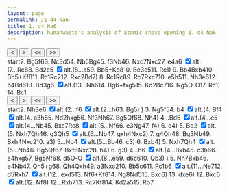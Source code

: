 ```yaml
---
layout: page
permalink: /1-d4-Na6
title: 1. d4 Na6
description: humanwaste's analysis of atomic chess opening 1. d4 Na6
---
```

<body>
  <div class="gamecontainer selected">
    <div id="game0" style="display: flex; flex-direction: column;">
      <div id="board0" class="boardcontainer"></div>
      <div class="noselect">
        <input class="back" id="back0" type="button" value="<">
        <input class="forward" id="forward0" type="button" value=">">
        <input class="backback" id="backback0" type="button" value="<<">
        <input class="forwardforward" id="forwardforward0" type="button" value=">>">
      </div>
    </div>
    <div class="move-list game0 scroller" id="board0variation">
      <span class="move" id="board0move0">start</span><span class="move" id="board0move1">2. <span class="figurine">B</span>g5</span><span class="move" id="board0move2">f6</span><span class="move" id="board0move3">3. <span class="figurine">N</span>c3</span><span class="move" id="board0move4">d5</span><span class="move" id="board0move5">4. <span class="figurine">N</span>b5</span><span class="move" id="board0move6"><span class="figurine">B</span>g4</span><span class="move" id="board0move7">5. f3</span><span class="move" id="board0move8"><span class="figurine">N</span>b4</span><span class="move" id="board0move9">6. <span class="figurine">N</span>xc7</span><span class="move" id="board0move10"><span class="figurine">N</span>xc2</span><span class="move" id="board0move11">7. e4</span><span class="move" id="board0move12">a6</span>
    <input type="checkbox" id="checkbox0-12" class="toggler" checked/><label for="checkbox0-12">alt.</label>(<span class="game0 variation" id="board0variation12"><span class="move" id="board0move12-0">7...<span class="figurine">R</span>c8</span><span class="move" id="board0move12-1">8. <span class="figurine">B</span>d2</span><span class="move" id="board0move12-2">e5</span>
    <input type="checkbox" id="checkbox0-12-2" class="toggler" checked/><label for="checkbox0-12-2">alt.</label>(<span class="game0 variation" id="board0variation12-2"><span class="move" id="board0move12-2-0">8...a5</span><span class="move" id="board0move12-2-1">9. <span class="figurine">B</span>b5+</span><span class="move" id="board0move12-2-2"><span class="figurine">K</span>d8</span><span class="move" id="board0move12-2-3">10. <span class="figurine">B</span>c3</span><span class="move" id="board0move12-2-4">e5</span><span class="move" id="board0move12-2-5">11. <span class="figurine">R</span>c1</span></span>)
    <span class="move" id="board0move12-3">9. <span class="figurine">B</span>b4</span><span class="move" id="board0move12-4"><span class="figurine">B</span>xb4</span><span class="move" id="board0move12-5">10. <span class="figurine">B</span>b5+</span><span class="move" id="board0move12-6"><span class="figurine">K</span>f8</span><span class="move" id="board0move12-7">11. <span class="figurine">R</span>c1</span><span class="move" id="board0move12-8"><span class="figurine">R</span>c2</span><span class="move" id="board0move12-9">12. <span class="figurine">R</span>xc2</span><span class="move" id="board0move12-10"><span class="figurine">B</span>d7</span></span>)
    <span class="move" id="board0move13">8. <span class="figurine">R</span>c1</span><span class="move" id="board0move14"><span class="figurine">R</span>c8</span><span class="move" id="board0move15">9. <span class="figurine">R</span>c7</span><span class="move" id="board0move16"><span class="figurine">R</span>xc7</span><span class="move" id="board0move17">10. e5</span><span class="move" id="board0move18">h5</span><span class="move" id="board0move19">11. <span class="figurine">N</span>h3</span><span class="move" id="board0move20">e6</span><span class="move" id="board0move21">12. b4</span><span class="move" id="board0move22"><span class="figurine">B</span>d6</span><span class="move" id="board0move23">13. <span class="figurine">B</span>d3</span><span class="move" id="board0move24">g6</span>
    <input type="checkbox" id="checkbox0-24" class="toggler" checked/><label for="checkbox0-24">alt.</label>(<span class="game0 variation" id="board0variation24"><span class="move" id="board0move24-0">13...<span class="figurine">N</span>h6</span><span class="move" id="board0move24-1">14. <span class="figurine">B</span>g6+</span><span class="move" id="board0move24-2">fxg5</span><span class="move" id="board0move24-3">15. <span class="figurine">K</span>d2</span><span class="move" id="board0move24-4"><span class="figurine">B</span>c7</span><span class="move" id="board0move24-5">16. <span class="figurine">N</span>g5</span><span class="move" id="board0move24-6">O-O</span><span class="move" id="board0move24-7">17. <span class="figurine">R</span>c1</span></span>)
    <span class="move" id="board0move25">14. <span class="figurine">B</span>c1</span>
    </div>
  </div>

  <div class="gamecontainer">
    <div id="game1" style="display: flex; flex-direction: column;">
      <div id="board1" class="boardcontainer"></div>
      <div class="noselect">
        <input class="back" id="back1" type="button" value="<">
        <input class="forward" id="forward1" type="button" value=">">
        <input class="backback" id="backback1" type="button" value="<<">
        <input class="forwardforward" id="forwardforward1" type="button" value=">>">
      </div>
    </div>
    <div class="move-list game1 scroller" id="board1variation">
      <span class="move" id="board1move0">start</span><span class="move" id="board1move1">2. <span class="figurine">N</span>h3</span><span class="move" id="board1move2">e6</span>
    <input type="checkbox" id="checkbox1-2" class="toggler" checked/><label for="checkbox1-2">alt.</label>(<span class="game1 variation" id="board1variation2"><span class="move" id="board1move2-0">2...f6</span>
    <input type="checkbox" id="checkbox1-2-0" class="toggler" checked/><label for="checkbox1-2-0">alt.</label>(<span class="game1 variation" id="board1variation2-0"><span class="move" id="board1move2-0-0">2...h6</span><span class="move" id="board1move2-0-1">3. <span class="figurine">B</span>g5</span></span>)
    </span>)
    <span class="move" id="board1move3">3. <span class="figurine">N</span>g5</span><span class="move" id="board1move4">f5</span><span class="move" id="board1move5">4. b4</span>
    <input type="checkbox" id="checkbox1-5" class="toggler" checked/><label for="checkbox1-5">alt.</label>(<span class="game1 variation" id="board1variation5"><span class="move" id="board1move5-0">4. <span class="figurine">B</span>f4</span>
    <input type="checkbox" id="checkbox1-5-0" class="toggler" checked/><label for="checkbox1-5-0">alt.</label>(<span class="game1 variation" id="board1variation5-0"><span class="move" id="board1move5-0-0">4. a3</span><span class="move" id="board1move5-0-1">h6</span><span class="move" id="board1move5-0-2">5. <span class="figurine">N</span>d2</span><span class="move" id="board1move5-0-3">hxg5</span><span class="move" id="board1move5-0-4">6. <span class="figurine">N</span>f3</span><span class="move" id="board1move5-0-5"><span class="figurine">N</span>h6</span><span class="move" id="board1move5-0-6">7. <span class="figurine">B</span>g5</span><span class="move" id="board1move5-0-7"><span class="figurine">Q</span>f6</span><span class="move" id="board1move5-0-8">8. <span class="figurine">N</span>h4</span></span>)
    <span class="move" id="board1move5-1">4...<span class="figurine">B</span>d6</span>
    <input type="checkbox" id="checkbox1-5-1" class="toggler" checked/><label for="checkbox1-5-1">alt.</label>(<span class="game1 variation" id="board1variation5-1"><span class="move" id="board1move5-1-0">4...e5</span>
    <input type="checkbox" id="checkbox1-5-1-0" class="toggler" checked/><label for="checkbox1-5-1-0">alt.</label>(<span class="game1 variation" id="board1variation5-1-0"><span class="move" id="board1move5-1-0-0">4...<span class="figurine">N</span>b4</span><span class="move" id="board1move5-1-0-1">5. <span class="figurine">B</span>xc7</span><span class="move" id="board1move5-1-0-2"><span class="figurine">R</span>c8</span>
    <input type="checkbox" id="checkbox1-5-1-0-2" class="toggler" checked/><label for="checkbox1-5-1-0-2">alt.</label>(<span class="game1 variation" id="board1variation5-1-0-2"><span class="move" id="board1move5-1-0-2-0">5...<span class="figurine">N</span>f6</span><span class="move" id="board1move5-1-0-2-1">6. e3</span><span class="move" id="board1move5-1-0-2-2"><span class="figurine">N</span>g4</span><span class="move" id="board1move5-1-0-2-3">7. f4</span></span>)
    <span class="move" id="board1move5-1-0-3">6. e4</span></span>)
    <span class="move" id="board1move5-1-1">5. <span class="figurine">B</span>d2</span>
    <input type="checkbox" id="checkbox1-5-1-1" class="toggler" checked/><label for="checkbox1-5-1-1">alt.</label>(<span class="game1 variation" id="board1variation5-1-1"><span class="move" id="board1move5-1-1-0">5. <span class="figurine">N</span>xh7</span><span class="move" id="board1move5-1-1-1"><span class="figurine">Q</span>h4</span><span class="move" id="board1move5-1-1-2">6. g3</span><span class="move" id="board1move5-1-1-3"><span class="figurine">Q</span>h5</span>
    <input type="checkbox" id="checkbox1-5-1-1-3" class="toggler" checked/><label for="checkbox1-5-1-1-3">alt.</label>(<span class="game1 variation" id="board1variation5-1-1-3"><span class="move" id="board1move5-1-1-3-0">6...<span class="figurine">N</span>b4</span><span class="move" id="board1move5-1-1-3-1">7. gxh4</span><span class="move" id="board1move5-1-1-3-2"><span class="figurine">N</span>xc2</span></span>)
    <span class="move" id="board1move5-1-1-4">7. g4</span><span class="move" id="board1move5-1-1-5"><span class="figurine">Q</span>h4</span><span class="move" id="board1move5-1-1-6">8. <span class="figurine">B</span>g3</span><span class="move" id="board1move5-1-1-7"><span class="figurine">N</span>b4</span><span class="move" id="board1move5-1-1-8">9. <span class="figurine">B</span>xh4</span><span class="move" id="board1move5-1-1-9"><span class="figurine">N</span>xc2</span><span class="move" id="board1move5-1-1-10">10. a3</span></span>)
    <span class="move" id="board1move5-1-2">5...<span class="figurine">N</span>b4</span>
    <input type="checkbox" id="checkbox1-5-1-2" class="toggler" checked/><label for="checkbox1-5-1-2">alt.</label>(<span class="game1 variation" id="board1variation5-1-2"><span class="move" id="board1move5-1-2-0">5...<span class="figurine">B</span>b4</span><span class="move" id="board1move5-1-2-1">6. c3</span></span>)
    <span class="move" id="board1move5-1-3">6. <span class="figurine">B</span>xb4</span></span>)
    <span class="move" id="board1move5-2">5. <span class="figurine">N</span>xh7</span><span class="move" id="board1move5-3"><span class="figurine">Q</span>h4</span>
    <input type="checkbox" id="checkbox1-5-3" class="toggler" checked/><label for="checkbox1-5-3">alt.</label>(<span class="game1 variation" id="board1variation5-3"><span class="move" id="board1move5-3-0">5...<span class="figurine">N</span>b4</span><span class="move" id="board1move5-3-1">6. <span class="figurine">B</span>g5</span><span class="move" id="board1move5-3-2"><span class="figurine">Q</span>f6</span><span class="move" id="board1move5-3-3">7. <span class="figurine">B</span>xf6</span><span class="move" id="board1move5-3-4"><span class="figurine">N</span>xc2</span><span class="move" id="board1move5-3-5">8. h4</span></span>)
    <span class="move" id="board1move5-4">6. g3</span></span>)
    <span class="move" id="board1move6">4...h6</span>
    <input type="checkbox" id="checkbox1-6" class="toggler" checked/><label for="checkbox1-6">alt.</label>(<span class="game1 variation" id="board1variation6"><span class="move" id="board1move6-0">4...<span class="figurine">B</span>xb4</span><span class="move" id="board1move6-1">5. c3</span><span class="move" id="board1move6-2">h6</span><span class="move" id="board1move6-3">6. e4</span><span class="move" id="board1move6-4">hxg5</span><span class="move" id="board1move6-5">7. <span class="figurine">B</span>g5</span><span class="move" id="board1move6-6"><span class="figurine">N</span>f6</span><span class="move" id="board1move6-7">8. d5</span><span class="move" id="board1move6-8">O-O</span>
    <input type="checkbox" id="checkbox1-6-8" class="toggler" checked/><label for="checkbox1-6-8">alt.</label>(<span class="game1 variation" id="board1variation6-8"><span class="move" id="board1move6-8-0">8...e5</span><span class="move" id="board1move6-8-1">9. d6</span><span class="move" id="board1move6-8-2">c6</span><span class="move" id="board1move6-8-3">10. <span class="figurine">Q</span>b3</span></span>)
    </span>)
    <span class="move" id="board1move7">5. <span class="figurine">N</span>h7</span><span class="move" id="board1move8"><span class="figurine">B</span>xb4</span><span class="move" id="board1move9">6. e4</span><span class="move" id="board1move10"><span class="figurine">N</span>b4</span><span class="move" id="board1move11">7. <span class="figurine">Q</span>h5+</span><span class="move" id="board1move12">g6</span><span class="move" id="board1move13">8. <span class="figurine">Q</span>h4</span><span class="move" id="board1move14"><span class="figurine">Q</span>xh4</span><span class="move" id="board1move15">9. a3</span><span class="move" id="board1move16"><span class="figurine">N</span>xc2</span><span class="move" id="board1move17">10. <span class="figurine">B</span>b5</span><span class="move" id="board1move18">c6</span><span class="move" id="board1move19">11. <span class="figurine">R</span>c1</span><span class="move" id="board1move20">b6</span>
    <input type="checkbox" id="checkbox1-20" class="toggler" checked/><label for="checkbox1-20">alt.</label>(<span class="game1 variation" id="board1variation20"><span class="move" id="board1move20-0">11...<span class="figurine">N</span>e7</span><span class="move" id="board1move20-1">12. d5</span><span class="move" id="board1move20-2"><span class="figurine">R</span>xh7</span>
    <input type="checkbox" id="checkbox1-20-2" class="toggler" checked/><label for="checkbox1-20-2">alt.</label>(<span class="game1 variation" id="board1variation20-2"><span class="move" id="board1move20-2-0">12...exd5</span><span class="move" id="board1move20-2-1">13. <span class="figurine">N</span>f6+</span><span class="move" id="board1move20-2-2"><span class="figurine">K</span>f8</span><span class="move" id="board1move20-2-3">14. <span class="figurine">N</span>g8</span><span class="move" id="board1move20-2-4"><span class="figurine">N</span>d5</span><span class="move" id="board1move20-2-5">15. <span class="figurine">B</span>xc6</span></span>)
    <span class="move" id="board1move20-3">13. dxe6</span></span>)
    <span class="move" id="board1move21">12. <span class="figurine">B</span>xc6</span>
    <input type="checkbox" id="checkbox1-21" class="toggler" checked/><label for="checkbox1-21">alt.</label>(<span class="game1 variation" id="board1variation21"><span class="move" id="board1move21-0">12. <span class="figurine">N</span>f8</span></span>)
    <span class="move" id="board1move22">12...<span class="figurine">R</span>xh7</span><span class="move" id="board1move23">13. <span class="figurine">R</span>c7</span><span class="move" id="board1move24"><span class="figurine">K</span>f8</span><span class="move" id="board1move25">14. <span class="figurine">K</span>d2</span><span class="move" id="board1move26">a5</span><span class="move" id="board1move27">15. <span class="figurine">R</span>b7</span>
    </div>
  </div>

  <script>
    const numOfBoards = 2
    const fenlist =
    [
      [["r1bqkbnr/pppppppp/n7/8/3P4/8/PPP1PPPP/RNBQKBNR w KQkq - 1 2",null],["r1bqkbnr/pppppppp/n7/6B1/3P4/8/PPP1PPPP/RN1QKBNR b KQkq - 2 2",null],["r1bqkbnr/ppppp1pp/n4p2/6B1/3P4/8/PPP1PPPP/RN1QKBNR w KQkq - 0 3",null],["r1bqkbnr/ppppp1pp/n4p2/6B1/3P4/2N5/PPP1PPPP/R2QKBNR b KQkq - 1 3",null],["r1bqkbnr/ppp1p1pp/n4p2/3p2B1/3P4/2N5/PPP1PPPP/R2QKBNR w KQkq d6 0 4",null],["r1bqkbnr/ppp1p1pp/n4p2/1N1p2B1/3P4/8/PPP1PPPP/R2QKBNR b KQkq - 1 4",null],["r2qkbnr/ppp1p1pp/n4p2/1N1p2B1/3P2b1/8/PPP1PPPP/R2QKBNR w KQkq - 2 5",null],["r2qkbnr/ppp1p1pp/n4p2/1N1p2B1/3P2b1/5P2/PPP1P1PP/R2QKBNR b KQkq - 0 5",null],["r2qkbnr/ppp1p1pp/5p2/1N1p2B1/1n1P2b1/5P2/PPP1P1PP/R2QKBNR w KQkq - 1 6",null],["r3kbnr/pp2p1pp/5p2/3p2B1/1n1P2b1/5P2/PPP1P1PP/R2QKBNR b KQkq - 0 6",null],["r3kbnr/pp2p1pp/5p2/3p2B1/3P2b1/5P2/PP2P1PP/R3KBNR w KQkq - 0 7",null],["r3kbnr/pp2p1pp/5p2/3p2B1/3PP1b1/5P2/PP4PP/R3KBNR b KQkq e3 0 7",null],["r3kbnr/1p2p1pp/p4p2/3p2B1/3PP1b1/5P2/PP4PP/R3KBNR w KQkq - 0 8",[["2r1kbnr/pp2p1pp/5p2/3p2B1/3PP1b1/5P2/PP4PP/R3KBNR w KQk - 1 8",null],["2r1kbnr/pp2p1pp/5p2/3p4/3PP1b1/5P2/PP1B2PP/R3KBNR b KQk - 2 8",null],["2r1kbnr/pp4pp/5p2/3pp3/3PP1b1/5P2/PP1B2PP/R3KBNR w KQk e6 0 9",[["2r1kbnr/1p2p1pp/5p2/p2p4/3PP1b1/5P2/PP1B2PP/R3KBNR w KQk a6 0 9",null],["2r1kbnr/1p2p1pp/5p2/pB1p4/3PP1b1/5P2/PP1B2PP/R3K1NR b KQk - 1 9",null],["2rk1bnr/1p2p1pp/5p2/pB1p4/3PP1b1/5P2/PP1B2PP/R3K1NR w KQ - 2 10",null],["2rk1bnr/1p2p1pp/5p2/pB1p4/3PP1b1/2B2P2/PP4PP/R3K1NR b KQ - 3 10",null],["2rk1bnr/1p4pp/5p2/pB1pp3/3PP1b1/2B2P2/PP4PP/R3K1NR w KQ e6 0 11",null],["2rk1bnr/1p4pp/5p2/pB1pp3/3PP1b1/2B2P2/PP4PP/2R1K1NR b K - 1 11",null]]],["2r1kbnr/pp4pp/5p2/3pp3/1B1PP1b1/5P2/PP4PP/R3KBNR b KQk - 1 9",null],["2r1k1nr/pp4pp/5p2/3pp3/3PP1b1/5P2/PP4PP/R3KBNR w KQk - 0 10",null],["2r1k1nr/pp4pp/5p2/1B1pp3/3PP1b1/5P2/PP4PP/R3K1NR b KQk - 1 10",null],["2r2knr/pp4pp/5p2/1B1pp3/3PP1b1/5P2/PP4PP/R3K1NR w KQ - 2 11",null],["2r2knr/pp4pp/5p2/1B1pp3/3PP1b1/5P2/PP4PP/2R1K1NR b K - 3 11",null],["5knr/pp4pp/5p2/1B1pp3/3PP1b1/5P2/PPr3PP/2R1K1NR w K - 4 12",null],["5knr/pp4pp/5p2/1B1pp3/3PP1b1/5P2/PP4PP/4K1NR b K - 0 12",null],["5knr/pp1b2pp/5p2/1B1pp3/3PP3/5P2/PP4PP/4K1NR w K - 1 13",null]]],["r3kbnr/1p2p1pp/p4p2/3p2B1/3PP1b1/5P2/PP4PP/2R1KBNR b Kkq - 1 8",null],["2r1kbnr/1p2p1pp/p4p2/3p2B1/3PP1b1/5P2/PP4PP/2R1KBNR w Kk - 2 9",null],["2r1kbnr/1pR1p1pp/p4p2/3p2B1/3PP1b1/5P2/PP4PP/4KBNR b Kk - 3 9",null],["4kbnr/1p2p1pp/p4p2/3p2B1/3PP1b1/5P2/PP4PP/4KBNR w Kk - 0 10",null],["4kbnr/1p2p1pp/p4p2/3pP1B1/3P2b1/5P2/PP4PP/4KBNR b Kk - 0 10",null],["4kbnr/1p2p1p1/p4p2/3pP1Bp/3P2b1/5P2/PP4PP/4KBNR w Kk h6 0 11",null],["4kbnr/1p2p1p1/p4p2/3pP1Bp/3P2b1/5P1N/PP4PP/4KB1R b Kk - 1 11",null],["4kbnr/1p4p1/p3pp2/3pP1Bp/3P2b1/5P1N/PP4PP/4KB1R w Kk - 0 12",null],["4kbnr/1p4p1/p3pp2/3pP1Bp/1P1P2b1/5P1N/P5PP/4KB1R b Kk b3 0 12",null],["4k1nr/1p4p1/p2bpp2/3pP1Bp/1P1P2b1/5P1N/P5PP/4KB1R w Kk - 1 13",null],["4k1nr/1p4p1/p2bpp2/3pP1Bp/1P1P2b1/3B1P1N/P5PP/4K2R b Kk - 2 13",null],["4k1nr/1p6/p2bppp1/3pP1Bp/1P1P2b1/3B1P1N/P5PP/4K2R w Kk - 0 14",[["4k2r/1p4p1/p2bpp1n/3pP1Bp/1P1P2b1/3B1P1N/P5PP/4K2R w Kk - 3 14",null],["4k2r/1p4p1/p2bppBn/3pP1Bp/1P1P2b1/5P1N/P5PP/4K2R b Kk - 4 14",null],["4k2r/1p4p1/p2bp3/3pP2p/1P1P4/5P1N/P5PP/4K2R w Kk - 0 15",null],["4k2r/1p4p1/p2bp3/3pP2p/1P1P4/5P1N/P2K2PP/7R b k - 1 15",null],["4k2r/1pb3p1/p3p3/3pP2p/1P1P4/5P1N/P2K2PP/7R w k - 2 16",null],["4k2r/1pb3p1/p3p3/3pP1Np/1P1P4/5P2/P2K2PP/7R b k - 3 16",null],["5rk1/1pb3p1/p3p3/3pP1Np/1P1P4/5P2/P2K2PP/7R w - - 4 17",null],["5rk1/1pb3p1/p3p3/3pP1Np/1P1P4/5P2/P2K2PP/2R5 b - - 5 17",null]]],["4k1nr/1p6/p2bppp1/3pP2p/1P1P2b1/3B1P1N/P5PP/2B1K2R b Kk - 1 14",null]]
      ,
      [["r1bqkbnr/pppppppp/n7/8/3P4/8/PPP1PPPP/RNBQKBNR w KQkq - 1 2",null],["r1bqkbnr/pppppppp/n7/8/3P4/7N/PPP1PPPP/RNBQKB1R b KQkq - 2 2",null],["r1bqkbnr/pppp1ppp/n3p3/8/3P4/7N/PPP1PPPP/RNBQKB1R w KQkq - 0 3",[["r1bqkbnr/ppppp1pp/n4p2/8/3P4/7N/PPP1PPPP/RNBQKB1R w KQkq - 0 3",[["r1bqkbnr/ppppppp1/n6p/8/3P4/7N/PPP1PPPP/RNBQKB1R w KQkq - 0 3",null],["r1bqkbnr/ppppppp1/n6p/6B1/3P4/7N/PPP1PPPP/RN1QKB1R b KQkq - 1 3",null]]]]],["r1bqkbnr/pppp1ppp/n3p3/6N1/3P4/8/PPP1PPPP/RNBQKB1R b KQkq - 1 3",null],["r1bqkbnr/pppp2pp/n3p3/5pN1/3P4/8/PPP1PPPP/RNBQKB1R w KQkq f6 0 4",null],["r1bqkbnr/pppp2pp/n3p3/5pN1/1P1P4/8/P1P1PPPP/RNBQKB1R b KQkq b3 0 4",[["r1bqkbnr/pppp2pp/n3p3/5pN1/3P1B2/8/PPP1PPPP/RN1QKB1R b KQkq - 1 4",[["r1bqkbnr/pppp2pp/n3p3/5pN1/3P4/P7/1PP1PPPP/RNBQKB1R b KQkq - 0 4",null],["r1bqkbnr/pppp2p1/n3p2p/5pN1/3P4/P7/1PP1PPPP/RNBQKB1R w KQkq - 0 5",null],["r1bqkbnr/pppp2p1/n3p2p/5pN1/3P4/P7/1PPNPPPP/R1BQKB1R b KQkq - 1 5",null],["r1bqkbnr/pppp2p1/n3p3/5p2/3P4/P7/1PPNPPPP/R1BQKB1R w KQkq - 0 6",null],["r1bqkbnr/pppp2p1/n3p3/5p2/3P4/P4N2/1PP1PPPP/R1BQKB1R b KQkq - 1 6",null],["r1bqkb1r/pppp2p1/n3p2n/5p2/3P4/P4N2/1PP1PPPP/R1BQKB1R w KQkq - 2 7",null],["r1bqkb1r/pppp2p1/n3p2n/5pB1/3P4/P4N2/1PP1PPPP/R2QKB1R b KQkq - 3 7",null],["r1b1kb1r/pppp2p1/n3pq1n/5pB1/3P4/P4N2/1PP1PPPP/R2QKB1R w KQkq - 4 8",null],["r1b1kb1r/pppp2p1/n3pq1n/5pB1/3P3N/P7/1PP1PPPP/R2QKB1R b KQkq - 5 8",null]]],["r1bqk1nr/pppp2pp/n2bp3/5pN1/3P1B2/8/PPP1PPPP/RN1QKB1R w KQkq - 2 5",[["r1bqkbnr/pppp2pp/n7/4ppN1/3P1B2/8/PPP1PPPP/RN1QKB1R w KQkq - 0 5",[["r1bqkbnr/pppp2pp/4p3/5pN1/1n1P1B2/8/PPP1PPPP/RN1QKB1R w KQkq - 2 5",null],["r3kbnr/pp1p2pp/4p3/5pN1/1n1P4/8/PPP1PPPP/RN1QKB1R b KQkq - 0 5",null],["2r1kbnr/pp1p2pp/4p3/5pN1/1n1P4/8/PPP1PPPP/RN1QKB1R w KQk - 1 6",[["r3kb1r/pp1p2pp/4pn2/5pN1/1n1P4/8/PPP1PPPP/RN1QKB1R w KQkq - 1 6",null],["r3kb1r/pp1p2pp/4pn2/5pN1/1n1P4/4P3/PPP2PPP/RN1QKB1R b KQkq - 0 6",null],["r3kb1r/pp1p2pp/4p3/5pN1/1n1P2n1/4P3/PPP2PPP/RN1QKB1R w KQkq - 1 7",null],["r3kb1r/pp1p2pp/4p3/5pN1/1n1P1Pn1/4P3/PPP3PP/RN1QKB1R b KQkq f3 0 7",null]]],["2r1kbnr/pp1p2pp/4p3/5pN1/1n1PP3/8/PPP2PPP/RN1QKB1R b KQk e3 0 6",null]]],["r1bqkbnr/pppp2pp/n7/4ppN1/3P4/8/PPPBPPPP/RN1QKB1R b KQkq - 1 5",[["r1bqkb2/pppp2p1/n7/4pp2/3P1B2/8/PPP1PPPP/RN1QKB1R b KQq - 0 5",null],["r1b1kb2/pppp2p1/n7/4pp2/3P1B1q/8/PPP1PPPP/RN1QKB1R w KQq - 1 6",null],["r1b1kb2/pppp2p1/n7/4pp2/3P1B1q/6P1/PPP1PP1P/RN1QKB1R b KQq - 0 6",null],["r1b1kb2/pppp2p1/n7/4pp1q/3P1B2/6P1/PPP1PP1P/RN1QKB1R w KQq - 1 7",[["r1b1kb2/pppp2p1/8/4pp2/1n1P1B1q/6P1/PPP1PP1P/RN1QKB1R w KQq - 1 7",null],["r1b1kb2/pppp2p1/8/4pp2/1n1P1B2/8/PPP1PP1P/RN1QKB1R b KQq - 0 7",null],["r1b1kb2/pppp2p1/8/4pp2/3P1B2/8/PP2PP1P/R3KB1R w KQq - 0 8",null]]],["r1b1kb2/pppp2p1/n7/4pp1q/3P1BP1/8/PPP1PP1P/RN1QKB1R b KQq - 0 7",null],["r1b1kb2/pppp2p1/n7/4pp2/3P1BPq/8/PPP1PP1P/RN1QKB1R w KQq - 1 8",null],["r1b1kb2/pppp2p1/n7/4pp2/3P2Pq/6B1/PPP1PP1P/RN1QKB1R b KQq - 2 8",null],["r1b1kb2/pppp2p1/8/4pp2/1n1P2Pq/6B1/PPP1PP1P/RN1QKB1R w KQq - 3 9",null],["r1b1kb2/pppp2p1/8/4pp2/1n1P2P1/8/PPP1PP1P/RN1QKB1R b KQq - 0 9",null],["r1b1kb2/pppp2p1/8/4pp2/3P2P1/8/PP2PP1P/R3KB1R w KQq - 0 10",null],["r1b1kb2/pppp2p1/8/4pp2/3P2P1/P7/1P2PP1P/R3KB1R b KQq - 0 10",null]]],["r1bqkbnr/pppp2pp/8/4ppN1/1n1P4/8/PPPBPPPP/RN1QKB1R w KQkq - 2 6",[["r1bqk1nr/pppp2pp/n7/4ppN1/1b1P4/8/PPPBPPPP/RN1QKB1R w KQkq - 2 6",null],["r1bqk1nr/pppp2pp/n7/4ppN1/1b1P4/2P5/PP1BPPPP/RN1QKB1R b KQkq - 0 6",null]]],["r1bqkbnr/pppp2pp/8/4ppN1/3P4/8/PPP1PPPP/RN1QKB1R b KQkq - 0 6",null]]],["r1bqk3/pppp2p1/n2bp3/5p2/3P1B2/8/PPP1PPPP/RN1QKB1R b KQq - 0 5",null],["r1b1k3/pppp2p1/n2bp3/5p2/3P1B1q/8/PPP1PPPP/RN1QKB1R w KQq - 1 6",[["r1bqk3/pppp2p1/3bp3/5p2/1n1P1B2/8/PPP1PPPP/RN1QKB1R w KQq - 1 6",null],["r1bqk3/pppp2p1/3bp3/5pB1/1n1P4/8/PPP1PPPP/RN1QKB1R b KQq - 2 6",null],["r1b1k3/pppp2p1/3bpq2/5pB1/1n1P4/8/PPP1PPPP/RN1QKB1R w KQq - 3 7",null],["r1b1k3/pppp2p1/3bp3/5p2/1n1P4/8/PPP1PPPP/RN1QKB1R b KQq - 0 7",null],["r1b1k3/pppp2p1/3bp3/5p2/3P4/8/PP2PPPP/R3KB1R w KQq - 0 8",null],["r1b1k3/pppp2p1/3bp3/5p2/3P3P/8/PP2PPP1/R3KB1R b KQq h3 0 8",null]]],["r1b1k3/pppp2p1/n2bp3/5p2/3P1B1q/6P1/PPP1PP1P/RN1QKB1R b KQq - 0 6",null]]],["r1bqkbnr/pppp2p1/n3p2p/5pN1/1P1P4/8/P1P1PPPP/RNBQKB1R w KQkq - 0 5",[["r1bqk1nr/pppp2pp/n3p3/5pN1/3P4/8/P1P1PPPP/RNBQKB1R w KQkq - 0 5",null],["r1bqk1nr/pppp2pp/n3p3/5pN1/3P4/2P5/P3PPPP/RNBQKB1R b KQkq - 0 5",null],["r1bqk1nr/pppp2p1/n3p2p/5pN1/3P4/2P5/P3PPPP/RNBQKB1R w KQkq - 0 6",null],["r1bqk1nr/pppp2p1/n3p2p/5pN1/3PP3/2P5/P4PPP/RNBQKB1R b KQkq e3 0 6",null],["r1bqk1nr/pppp2p1/n3p3/5p2/3PP3/2P5/P4PPP/RNBQKB1R w KQkq - 0 7",null],["r1bqk1nr/pppp2p1/n3p3/5pB1/3PP3/2P5/P4PPP/RN1QKB1R b KQkq - 1 7",null],["r1bqk2r/pppp2p1/n3pn2/5pB1/3PP3/2P5/P4PPP/RN1QKB1R w KQkq - 2 8",null],["r1bqk2r/pppp2p1/n3pn2/3P1pB1/4P3/2P5/P4PPP/RN1QKB1R b KQkq - 0 8",null],["r1bq1rk1/pppp2p1/n3pn2/3P1pB1/4P3/2P5/P4PPP/RN1QKB1R w KQ - 1 9",[["r1bqk2r/pppp2p1/n4n2/3PppB1/4P3/2P5/P4PPP/RN1QKB1R w KQkq - 0 9",null],["r1bqk2r/pppp2p1/n2P1n2/4ppB1/4P3/2P5/P4PPP/RN1QKB1R b KQkq - 0 9",null],["r1bqk2r/pp1p2p1/n1pP1n2/4ppB1/4P3/2P5/P4PPP/RN1QKB1R w KQkq - 0 10",null],["r1bqk2r/pp1p2p1/n1pP1n2/4ppB1/4P3/1QP5/P4PPP/RN2KB1R b KQkq - 1 10",null]]]]],["r1bqkbnr/pppp2pN/n3p2p/5p2/1P1P4/8/P1P1PPPP/RNBQKB1R b KQkq - 1 5",null],["r1bqk1nr/pppp2pN/n3p2p/5p2/3P4/8/P1P1PPPP/RNBQKB1R w KQkq - 0 6",null],["r1bqk1nr/pppp2pN/n3p2p/5p2/3PP3/8/P1P2PPP/RNBQKB1R b KQkq e3 0 6",null],["r1bqk1nr/pppp2pN/4p2p/5p2/1n1PP3/8/P1P2PPP/RNBQKB1R w KQkq - 1 7",null],["r1bqk1nr/pppp2pN/4p2p/5p1Q/1n1PP3/8/P1P2PPP/RNB1KB1R b KQkq - 2 7",null],["r1bqk1nr/pppp3N/4p1pp/5p1Q/1n1PP3/8/P1P2PPP/RNB1KB1R w KQkq - 0 8",null],["r1bqk1nr/pppp3N/4p1pp/5p2/1n1PP2Q/8/P1P2PPP/RNB1KB1R b KQkq - 1 8",null],["r1b1k1nr/pppp3N/4p1pp/5p2/1n1PP3/8/P1P2PPP/RNB1KB1R w KQkq - 0 9",null],["r1b1k1nr/pppp3N/4p1pp/5p2/1n1PP3/P7/2P2PPP/RNB1KB1R b KQkq - 0 9",null],["r1b1k1nr/pppp3N/4p1pp/5p2/3PP3/P7/5PPP/R3KB1R w KQkq - 0 10",null],["r1b1k1nr/pppp3N/4p1pp/1B3p2/3PP3/P7/5PPP/R3K2R b KQkq - 1 10",null],["r1b1k1nr/pp1p3N/2p1p1pp/1B3p2/3PP3/P7/5PPP/R3K2R w KQkq - 0 11",null],["r1b1k1nr/pp1p3N/2p1p1pp/1B3p2/3PP3/P7/5PPP/2R1K2R b Kkq - 1 11",null],["r1b1k1nr/p2p3N/1pp1p1pp/1B3p2/3PP3/P7/5PPP/2R1K2R w Kkq - 0 12",[["r1b1k2r/pp1pn2N/2p1p1pp/1B3p2/3PP3/P7/5PPP/2R1K2R w Kkq - 2 12",null],["r1b1k2r/pp1pn2N/2p1p1pp/1B1P1p2/4P3/P7/5PPP/2R1K2R b Kkq - 0 12",null],["r1b1k3/pp1pn3/2p1p1pp/1B1P1p2/4P3/P7/5PPP/2R1K2R w Kkq - 0 13",[["r1b1k2r/pp1pn2N/2p3pp/1B3p2/4P3/P7/5PPP/2R1K2R w Kkq - 0 13",null],["r1b1k2r/pp1pn3/2p2Npp/1B3p2/4P3/P7/5PPP/2R1K2R b Kkq - 1 13",null],["r1b2k1r/pp1pn3/2p2Npp/1B3p2/4P3/P7/5PPP/2R1K2R w K - 2 14",null],["r1b2kNr/pp1pn3/2p3pp/1B3p2/4P3/P7/5PPP/2R1K2R b K - 3 14",null],["r1b2kNr/pp1p4/2p3pp/1B1n1p2/4P3/P7/5PPP/2R1K2R w K - 4 15",null],["r1b2kNr/pp1p4/6pp/5p2/4P3/P7/5PPP/2R1K2R b K - 0 15",null]]],["r1b1k3/pp1p4/2p3pp/1B3p2/4P3/P7/5PPP/2R1K2R b Kkq - 0 13",null]]],["r1b1k1nr/p2p3N/1p2p1pp/5p2/3PP3/P7/5PPP/2R1K2R b Kkq - 0 12",[["r1b1kNnr/p2p4/1pp1p1pp/1B3p2/3PP3/P7/5PPP/2R1K2R b Kkq - 1 12",null]]],["r1b1k3/p2p4/1p2p1pp/5p2/3PP3/P7/5PPP/2R1K2R w Kkq - 0 13",null],["r1b1k3/p1Rp4/1p2p1pp/5p2/3PP3/P7/5PPP/4K2R b Kkq - 1 13",null],["r1b2k2/p1Rp4/1p2p1pp/5p2/3PP3/P7/5PPP/4K2R w K - 2 14",null],["r1b2k2/p1Rp4/1p2p1pp/5p2/3PP3/P7/3K1PPP/7R b - - 3 14",null],["r1b2k2/2Rp4/1p2p1pp/p4p2/3PP3/P7/3K1PPP/7R w - a6 0 15",null],["r1b2k2/1R1p4/1p2p1pp/p4p2/3PP3/P7/3K1PPP/7R b - - 1 15",null]]
      ,
      
    ]

    var arrows = [
      {"11":[["a7-a6","12"],["a8-c8","12-0"]],"23":[["g7-g6","24"],["g8-h6","24-0"]],"12-1":[["e7-e5","12-2"],["a7-a5","12-2-0"]]}
      ,
      {"1":[["e7-e6","2"],["f7-f6","2-0"],["h7-h6","2-0-0"]],"4":[["b2-b4","5"],["c1-f4","5-0"],["a2-a3","5-0-0"]],"5":[["h7-h6","6"],["f8-b4","6-0"]],"19":[["b7-b6","20"],["g8-e7","20-0"]],"20":[["b5-c6","21"],["h7-f8","21-0"]],"5-0":[["f8-d6","5-1"],["e6-e5","5-1-0"],["a6-b4","5-1-0-0"]],"5-1-0-1":[["a8-c8","5-1-0-2"],["g8-f6","5-1-0-2-0"]],"5-1-0":[["f4-d2","5-1-1"],["g5-h7","5-1-1-0"]],"5-1-1-2":[["h4-h5","5-1-1-3"],["a6-b4","5-1-1-3-0"]],"5-1-1":[["a6-b4","5-1-2"],["f8-b4","5-1-2-0"]],"5-2":[["d8-h4","5-3"],["a6-b4","5-3-0"]],"6-7":[["e8-g8","6-8"],["e6-e5","6-8-0"]],"20-1":[["h8-h7","20-2"],["e6-d5","20-2-0"]]}
      ,
      
    ]

    var theme = "merida"

    function instantiateBoards(n) {
      // insert chessboards in n boardcontainers board0, board1, ...
      let boards = []
      for(let i = 0; i < n; i++) {
        let board = ChessBoard(`board${i}`, {
          pieceTheme: window["pieceThemes"][theme],
          boardTheme: window["boardThemes"][theme],
          position: "start",
          moveSpeed: 38,
          draggable: false,
          showNotation: false,
        })
        boards.push(board)
      }
      return boards
    }

    var boards = instantiateBoards(numOfBoards)
    var cursors = new Array(numOfBoards)
    var leaderlines = new Array(numOfBoards)
    for (let i = 0; i < numOfBoards; i++) {
      leaderlines[i] = [];
      cursors[i] = "0";
    }
  </script>
</body>